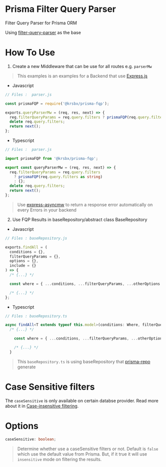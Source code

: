 # Prisma Filter Query Parser

Filter Query Parser for Prisma ORM

Using [filter-query-parser](https://github.com/VJD7/filter-query-parser/) as the base

# How To Use

1. Create a new Middleware that can be use for all routes e.g. `parserMw`

> This examples is an examples for a Backend that use [Express.js](https://www.npmjs.com/package/express)

- Javascript

```js
// Files :  parser.js

const prismaFQP = require('@krsbx/prisma-fqp');

exports.queryParserMw = (req, res, next) => {
  req.filterQueryParams = req.query.filters ? prismaFQP(req.query.filters) : {};
  delete req.query.filters;
  return next();
};
```

- Typescript

```ts
// Files :  parser.js

import prismaFQP from '@krsbx/prisma-fqp';

export const queryParserMw = (req, res, next) => {
  req.filterQueryParams = req.query.filters
    ? prismaFQP(req.query.filters as string)
    : {};
  delete req.query.filters;
  return next();
};
```

> Use [express-asyncmw](https://www.npmjs.com/package/express-asyncmw) to return a response error automatically on every Errors in your backend

2. Use FQP Results in baseRepository/abstract class BaseRepository

- Javascript

```js
// Files : baseRepository.js

exports.findAll = (
  conditions = {},
  filterQueryParams = {},
  options = {},
  include = {}
) => {
  /* {...} */

  const where = { ...conditions, ...filterQueryParams, ...otherOptions };

  /* {...} */
};
```

- Typescript

```ts
// Files : baseRepository.ts

async findAll<T extends typeof this.model>(conditions: Where, filterQueryParams: AnyRecord = {}, options: AnyRecord = {}, include: Include = {} as Include) {
  /* {...} */

    const where = { ...conditions, ...filterQueryParams, ...otherOptions };

    /* {...} */
  }
```

> This `baseRepository.ts` is using baseRepository that [prisma-repo](https://www.npmjs.com/package/prisma-repo) generate

# Case Sensitive filters

The `caseSensitive` is only available on certain databse provider. Read more about it in [Case-insensitive filtering](https://www.prisma.io/docs/concepts/components/prisma-client/filtering-and-sorting#case-insensitive-filtering).

# Options

```ts
caseSensitive: boolean;
```

> Determine whether use a caseSensitive filters or not. Default is `false` which use the default value from Prisma. But, if it true it will use `insensitive` mode on filtering the results.
